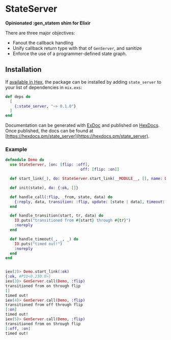 # StateServer

**Opinionated :gen_statem shim for Elixir**

There are three major objectives:
  -  Fanout the callback handling
  -  Unify callback return type with that of `GenServer`, and sanitize
  -  Enforce the use of a programmer-defined state graph.

## Installation

If [available in Hex](https://hex.pm/docs/publish), the package can be installed
by adding `state_server` to your list of dependencies in `mix.exs`:

```elixir
def deps do
  [
    {:state_server, "~> 0.1.0"}
  ]
end
```

Documentation can be generated with [ExDoc](https://github.com/elixir-lang/ex_doc)
and published on [HexDocs](https://hexdocs.pm). Once published, the docs can
be found at [https://hexdocs.pm/state_server](https://hexdocs.pm/state_server).

### Example

```elixir
defmodule Demo do
  use StateServer, [on: [flip: :off], 
                                 off: [flip: :on]]

  def start_link(_), do: StateServer.start_link(__MODULE__, [], name: Demo)

  def init(state), do: {:ok, []}

  def handle_call(:flip, _from, state, data) do
    {:reply, data, transition: :flip, update: [state | data], timeout: {:foo, 100}}
  end

  def handle_transition(start, tr, data) do
    IO.puts("transitioned from #{start} through #{tr}")
    :noreply
  end

  def handle_timeout(_, _, _) do
    IO.puts("timed out!")
    :noreply
  end
end


iex(2)> Demo.start_link(:ok)
{:ok, #PID<0.230.0>}
iex(3)> GenServer.call(Demo, :flip)
transitioned from on through flip
[]
timed out!
iex(4)> GenServer.call(Demo, :flip)
transitioned from off through flip
[:on]
timed out!
iex(5)> GenServer.call(Demo, :flip)
transitioned from on through flip
[:off, :on]
timed out!
```